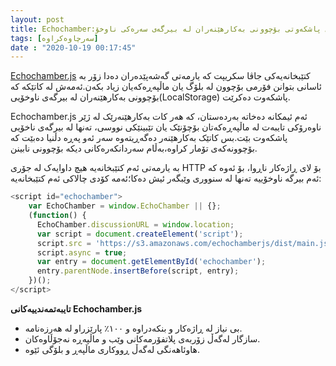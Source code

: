 ```yaml
---
layout: post
title: Echochamber:توانایی پاشکەوتی بۆچوونی بەکارهێنەران لە بیرگەی سەرەکی ناوخۆ
tags: [سەرچاوەکراوە]
date : "2020-10-19 00:17:45"
---
```


[Echochamber.js](https://github.com/tessalt/echo-chamber-js) کتێبخانەیەکی جاڤا سکریپت کە یارمەتی گەشەپێدەران دەدا زۆر بە ئاسانی بتوانن فۆرمی بۆچوون لە بلۆگ یان ماڵپەڕەکەیان زیاد بکەن.ئەمەش لە کاتێکە کە بۆچوونی بەکارهێنەران لە بیرگەی ناوخۆیی(LocalStorage) پاشکەوت دەکرێت.

Echochamber.js ئەم ئیمکانە دەخاتە بەردەستان، کە هەر کات بەکارهێنەرێک لە ژێر ناوەرۆکی تایبەت لە ماڵپەڕەکەتان بۆچۆنێک یان تێبینێکی نووسی، تەنها لە بیرگەی ناخۆیی پاشکەوت بێت.بس کاتێک بەکارهێنەر دەگەڕیتەوە سەر ئەو پەڕە دڵنیا دەبێت کە بۆچوونەکەی تۆمار کراوە،بەڵام سەردانکەرەکانی دیکە بۆچوونی نابینن.

بە یارمەتی ئەم کتێبخانەیە هیچ  داوایەک لە جۆری HTTP بۆ لای ڕاژەکار ناڕوا، بۆ ئەوە کە ئەم بیرگە ناوخۆییە تەنها لە سنووری وێبگەر ئیش دەکا؛ئەمە کۆدی چالاکی ئەم کتێبخانەیە:

```javascript
<script id="echochamber">
    var EchoChamber = window.EchoChamber || {};
    (function() {
      EchoChamber.discussionURL = window.location;
      var script = document.createElement('script');
      script.src = 'https://s3.amazonaws.com/echochamberjs/dist/main.js';
      script.async = true;
      var entry = document.getElementById('echochamber');
      entry.parentNode.insertBefore(script, entry);
    })();
</script>
```

**تایبەتمەندییەکانی Echochamber.js**

- بی نیاز لە ڕاژەکار و بنکەدراوە و ١٠٠٪ پارێزراو لە هەرزەنامە.
- سازگار لەگەڵ زۆربەی پلاتفۆرمەکانی وێب و ماڵپەڕە نەجۆڵاوەکان.
- هاوئاهەنگی لەگەڵ ڕووکاری ماڵپەڕ و بلۆگی ئێوە.

